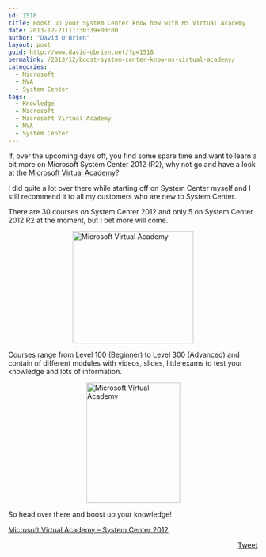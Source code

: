 ```yaml
---
id: 1518
title: Boost up your System Center know how with MS Virtual Academy
date: 2013-12-21T11:30:39+00:00
author: "David O'Brien"
layout: post
guid: http://www.david-obrien.net/?p=1518
permalink: /2013/12/boost-system-center-know-ms-virtual-academy/
categories:
  - Microsoft
  - MVA
  - System Center
tags:
  - Knowledge
  - Microsoft
  - Microsoft Virtual Academy
  - MVA
  - System Center
---
```

If, over the upcoming days off, you find some spare time and want to learn a bit more on Microsoft System Center 2012 (R2), why not go and have a look at the <a href="www.microsoftvirtualacademy.com/product-training/system-center#?mtag=MVP5000267" target="_blank">Microsoft Virtual Academy</a>?

I did quite a lot over there while starting off on System Center myself and I still recommend it to all my customers who are new to System Center.

There are 30 courses on System Center 2012 and only 5 on System Center 2012 R2 at the moment, but I bet more will come.

<a href="http://www.david-obrien.net/wp-content/uploads/2013/12/image2.png" onclick="_gaq.push(['_trackEvent', 'outbound-article', 'http://www.david-obrien.net/wp-content/uploads/2013/12/image2.png', '']);" class="broken_link"><img style="float: none; margin-left: auto; display: block; margin-right: auto; border: 0px;" title="Microsoft Virtual Academy" alt="Microsoft Virtual Academy" src="http://www.david-obrien.net/wp-content/uploads/2013/12/image_thumb2.png" width="244" height="227" border="0" /></a>

Courses range from Level 100 (Beginner) to Level 300 (Advanced) and contain of different modules with videos, slides, little exams to test your knowledge and lots of information.

<a href="http://www.david-obrien.net/wp-content/uploads/2013/12/image3.png" onclick="_gaq.push(['_trackEvent', 'outbound-article', 'http://www.david-obrien.net/wp-content/uploads/2013/12/image3.png', '']);" class="broken_link"><img style="float: none; margin-left: auto; display: block; margin-right: auto; border: 0px;" title="Microsoft Virtual Academy" alt="Microsoft Virtual Academy" src="http://www.david-obrien.net/wp-content/uploads/2013/12/image_thumb3.png" width="189" height="244" border="0" /></a>

So head over there and boost up your knowledge!

<a href="www.microsoftvirtualacademy.com/product-training/system-center#?mtag=MVP5000267" target="_blank">Microsoft Virtual Academy – System Center 2012</a> 

<div style="float: right; margin-left: 10px;">
  <a href="https://twitter.com/share" onclick="_gaq.push(['_trackEvent', 'outbound-article', 'https://twitter.com/share', 'Tweet']);" class="twitter-share-button" data-hashtags="Knowledge,Microsoft,Microsoft+Virtual+Academy,MVA,System+Center" data-count="vertical" data-url="http://www.david-obrien.net/2013/12/boost-system-center-know-ms-virtual-academy/">Tweet</a>
</div>
